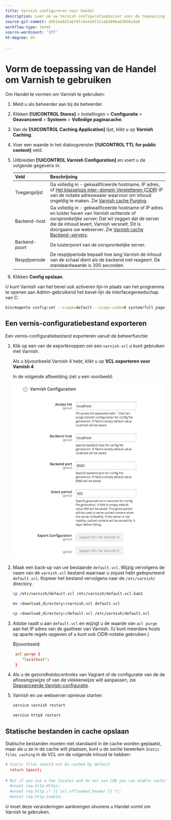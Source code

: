 ```yaml
---
title: Varnish configureren voor handel
description: Leer om uw Varnish configuratiedossier voor de toepassing van de Handel bij te werken en te beheren.
source-git-commit: d451ea025a6f4fc8a4a9f15ca83896a63058a3a0
workflow-type: tm+mt
source-wordcount: '377'
ht-degree: 0%

---
```



# Vorm de toepassing van de Handel om Varnish te gebruiken

Om Handel te vormen om Varnish te gebruiken:

1. Meld u als beheerder aan bij de beheerder.
1. Klikken **[!UICONTROL Stores]** > Instellingen > **Configuratie** > **Geavanceerd** > **Systeem** > **Volledige paginacache**.
1. Van de **[!UICONTROL Caching Application]** lijst, klikt u op **Varnish Caching**.
1. Voer een waarde in het dialoogvenster **[!UICONTROL TTL for public content]** veld.
1. Uitbreiden **[!UICONTROL Varnish Configuration]** en voert u de volgende gegevens in:

   | Veld | Beschrijving |
   | ----- | ----------- |
   | Toegangslijst | Ga volledig in - gekwalificeerde hostname, IP adres, of [Het klasseloze inter-domein Verpletteren (CIDR)](https://www.digitalocean.com/community/tutorials/understanding-ip-addresses-subnets-and-cidr-notation-for-networking) IP van de notatie adreswaaier waarvoor om inhoud ongeldig te maken. Zie [Varnish cache Purging](https://varnish-cache.org/docs/3.0/tutorial/purging.html). |
   | Backend-host | Ga volledig in - gekwalificeerde hostname of IP adres en luister haven van Varnish _achterste_ of _oorspronkelijke server_; Dat wil zeggen dat de server die de inhoud levert, Varnish versnelt. Dit is doorgaans uw webserver. Zie [Varnish cache Backend-servers](https://www.varnish-cache.org/docs/trunk/users-guide/vcl-backends.html). |
   | Backend-poort | De luisterpoort van de oorspronkelijke server. |
   | Respijtperiode | De respijtperiode bepaalt hoe lang Varnish de inhoud van de schaal dient als de backend niet reageert. De standaardwaarde is 300 seconden. |

1. Klikken **Config opslaan**.

U kunt Varnish van het bevel ook activeren lijn-in plaats van het programma te openen aan Admin-gebruikend het bevel-lijn de interfacegereedschap van C:

```bash
bin/magento config:set --scope=default --scope-code=0 system/full_page_cache/caching_application 2
```

## Een vernis-configuratiebestand exporteren

Een vernis-configuratiebestand exporteren vanuit de beheerfunctie:

1. Klik op een van de exportknoppen om een `varnish.vcl` u kunt gebruiken met Varnish.

   Als u bijvoorbeeld Varnish 4 hebt, klikt u op **VCL exporteren voor Varnish 4**

   In de volgende afbeelding ziet u een voorbeeld:

   ![Handel configureren voor gebruik van Varnish in Admin](../../assets/configuration/varnish-admin-22.png)

1. Maak een back-up van uw bestaande `default.vcl`. Wijzig vervolgens de naam van de `varnish.vcl` bestand waarnaar u zojuist hebt geëxporteerd `default.vcl`. Kopieer het bestand vervolgens naar de `/etc/varnish/` directory.

   ```bash
   cp /etc/varnish/default.vcl /etc/varnish/default.vcl.bak2
   ```

   ```bash
   mv <download_directory>/varnish.vcl default.vcl
   ```

   ```bash
   cp <download_directory>/default.vcl /etc/varnish/default.vcl
   ```

1. Adobe raadt u aan `default.vcl` en wijzigt u de waarde van `acl purge` aan het IP adres van de gastheer van Varnish. (U kunt meerdere hosts op aparte regels opgeven of u kunt ook CIDR-notatie gebruiken.)

   Bijvoorbeeld:

   ```conf
    acl purge {
       "localhost";
    }
   ```

1. Als u de gezondheidscontroles van Vagrant of de configuratie van de de aflossingswijze of van de vlekkenwijze wilt aanpassen, zie [Geavanceerde Varnish-configuratie](config-varnish-advanced.md).

1. Varnish en uw webserver opnieuw starten:

   ```bash
   service varnish restart
   ```

   ```bash
   service httpd restart
   ```

## Statische bestanden in cache opslaan

Statische bestanden moeten niet standaard in de cache worden geplaatst, maar als u ze in de cache wilt plaatsen, kunt u de sectie bewerken `Static files caching` in de VCL om de volgende inhoud te hebben:

```conf
# Static files should not be cached by default
  return (pass);

# But if you use a few locales and do not use CDN you can enable caching static files by commenting previous line (#return (pass);) and uncommenting next 3 lines
  #unset req.http.Https;
  #unset req.http./* {{ ssl_offloaded_header }} */;
  #unset req.http.Cookie;
```

U moet deze veranderingen aanbrengen alvorens u Handel vormt om Varnish te gebruiken.

